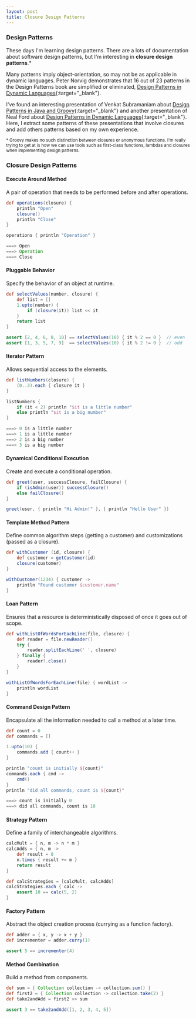 ```yaml
---
layout: post
title: Closure Design Patterns
---
```


### Design Patterns

These days I'm learning design patterns. There are a lots of documentation
about software design patterns, but I'm interesting in **closure design
patterns**.*

Many patterns imply object-orientation, so may not be as applicable in dynamic
languages. Peter Norvig demonstrates that 16 out of 23 patterns in the Design
Patterns book are simplified or eliminated, [Design Patterns in Dynamic
Languages][1]{:target="_blank"}.

I've found an interesting presentation of Venkat Subramaniam about [Design
Patterns in Java and Groovy][2]{:target="_blank"} and another presentation of Neal Ford about
[Design Patterns in Dynamic Languages][3]{:target="_blank"}. Here, I extract some patterns of
these presentations that involve closures and add others patterns based on my
own experience.

<sup>\* Groovy makes no such distinction between closures or anonymous functions.
I'm really trying to get at is how we can use tools such as first-class
functions, lambdas and closures when implementing design patterns.</sup>


### Closure Design Patterns

#### Execute Around Method

A pair of operation that needs to be performed before and after operations.

```groovy
def operations(closure) {
    println "Open"
    closure()
    println "Close"
}

operations { println "Operation" }

===> Open
===> Operation
===> Close
```


#### Pluggable Behavior

Specify the behavior of an object at runtime.

```groovy
def selectValues(number, closure) {
    def list = []
    1.upto(number) {
        if (closure(it)) list << it
    }
    return list
}

assert [2, 4, 6, 8, 10] == selectValues(10) { it % 2 == 0 }  // even
assert [1, 3, 5, 7, 9]  == selectValues(10) { it % 2 != 0 }  // odd
```


#### Iterator Pattern

Allows sequential access to the elements.

```groovy
def listNumbers(closure) {
    (0..3).each { closure it }
}

listNumbers {
    if (it < 2) println "$it is a little number"
    else println "$it is a big number"
}

===> 0 is a little number
===> 1 is a little number
===> 2 is a big number
===> 3 is a big number
```


#### Dynamical Conditional Execution

Create and execute a conditional operation.

```groovy
def greet(user, successClosure, failClosure) {
    if (isAdmin(user)) successClosure()
    else failClosure()
}

greet(user, { println "Hi Admin!" }, { println "Hello User" })
```


#### Template Method Pattern

Define common algorithm steps (getting a customer) and customizations (passed as a closure).

```groovy
def withCustomer (id, closure) {
    def customer = getCustomer(id)
    closure(customer)
}

withCustomer(1234) { customer ->
    println "Found customer $customer.name"
}
```


#### Loan Pattern

Ensures that a resource is deterministically disposed of once it goes out of scope.

```groovy
def withListOfWordsForEachLine(file, closure) {
    def reader = file.newReader()
    try {
        reader.splitEachLine(' ', closure)
    } finally {
        reader?.close()
    }
}

withListOfWordsForEachLine(file) { wordList ->
    println wordList
}
```


#### Command Design Pattern

Encapsulate all the information needed to call a method at a later time.

```groovy
def count = 0
def commands = []

1.upto(10) {
    commands.add { count++ }
}

println "count is initially ${count}"
commands.each { cmd ->
    cmd()
}
println "did all commands, count is ${count}"

===> count is initially 0
===> did all commands, count is 10
```


#### Strategy Pattern

Define a family of interchangeable algorithms.

```groovy
calcMult = { n, m -> n * m }
calcAdds = { n, m ->
    def result = 0
    n.times { result += m }
    return result
}

def calcStrategies = [calcMult, calcAdds]
calcStrategies.each { calc ->
    assert 10 == calc(5, 2)
}
```


#### Factory Pattern

Abstract the object creation process (currying as a function factory).

```groovy
def adder = { x, y -> x + y }
def incrementer = adder.curry(1)

assert 5 == incrementer(4)
```


#### Method Combination

Build a method from components.

```groovy
def sum = { Collection collection -> collection.sum() }
def first2 = { Collection collection -> collection.take(2) }
def take2andAdd = first2 >> sum

assert 3 == take2andAdd([1, 2, 3, 4, 5])
```


[1]: http://norvig.com/design-patterns/
[2]: http://www.agiledeveloper.com/presentations/design_patterns_in_java_and_groovy.pdf
[3]: http://assets.en.oreilly.com/1/event/27/_Design%20Patterns_%20in%20Dynamic%20Languages%20Presentation.pdf
